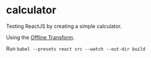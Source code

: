 # calculator
Testing ReactJS by creating a simple calculator.

Using the [Offline Transform](https://facebook.github.io/react/docs/getting-started.html).

Run
`babel --presets react src --watch --out-dir build`
